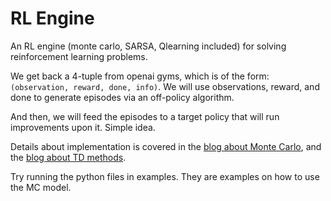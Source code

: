 # RL Engine

An RL engine (monte carlo, SARSA, Qlearning included) for solving reinforcement learning problems.

We get back a 4-tuple from openai gyms, which is of the form: `(observation, reward, done, info)`. We will use observations, reward, and done to generate episodes via an off-policy algorithm.

And then, we will feed the episodes to a target policy that will run improvements upon it. Simple idea.

Details about implementation is covered in the [blog about Monte Carlo](https://oneraynyday.github.io/ml/2018/05/24/Reinforcement-Learning-Monte-Carlo/), and the [blog about TD methods](https://oneraynyday.github.io/ml/2018/09/30/Reinforcement-Learning-TD/).

Try running the python files in examples. They are examples on how to use the MC model.
